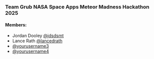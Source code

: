 ### Team Grub NASA Space Apps Meteor Madness Hackathon 2025
#### Members:
- Jordan Dooley [@jdsdsmt](https://github.com/jdsdsmt) 
- Lance Rath [@lancedrath](https://github.com/lancedrath)
- [@yourusername3]()
- [@yourusername4]()